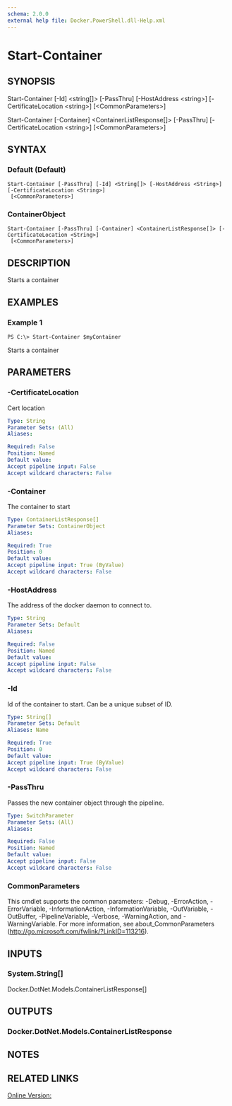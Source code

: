 ```yaml
---
schema: 2.0.0
external help file: Docker.PowerShell.dll-Help.xml
---
```


# Start-Container
## SYNOPSIS
Start-Container \[-Id\] \<string\[\]\> \[-PassThru\] \[-HostAddress \<string\>\] \[-CertificateLocation \<string\>\] \[\<CommonParameters\>\]

Start-Container \[-Container\] \<ContainerListResponse\[\]\> \[-PassThru\] \[-CertificateLocation \<string\>\] \[\<CommonParameters\>\]
## SYNTAX

### Default (Default)
```
Start-Container [-PassThru] [-Id] <String[]> [-HostAddress <String>] [-CertificateLocation <String>]
 [<CommonParameters>]
```

### ContainerObject
```
Start-Container [-PassThru] [-Container] <ContainerListResponse[]> [-CertificateLocation <String>]
 [<CommonParameters>]
```

## DESCRIPTION
Starts a container
## EXAMPLES

### Example 1
```
PS C:\> Start-Container $myContainer
```

Starts a container
## PARAMETERS

### -CertificateLocation
Cert location





```yaml
Type: String
Parameter Sets: (All)
Aliases: 

Required: False
Position: Named
Default value: 
Accept pipeline input: False
Accept wildcard characters: False
```

### -Container
The container to start





```yaml
Type: ContainerListResponse[]
Parameter Sets: ContainerObject
Aliases: 

Required: True
Position: 0
Default value: 
Accept pipeline input: True (ByValue)
Accept wildcard characters: False
```

### -HostAddress
The address of the docker daemon to connect to.





```yaml
Type: String
Parameter Sets: Default
Aliases: 

Required: False
Position: Named
Default value: 
Accept pipeline input: False
Accept wildcard characters: False
```

### -Id
Id of the container to start. Can be a unique subset of ID.





```yaml
Type: String[]
Parameter Sets: Default
Aliases: Name

Required: True
Position: 0
Default value: 
Accept pipeline input: True (ByValue)
Accept wildcard characters: False
```

### -PassThru
Passes the new container object through the pipeline.





```yaml
Type: SwitchParameter
Parameter Sets: (All)
Aliases: 

Required: False
Position: Named
Default value: 
Accept pipeline input: False
Accept wildcard characters: False
```

### CommonParameters
This cmdlet supports the common parameters: -Debug, -ErrorAction, -ErrorVariable, -InformationAction, -InformationVariable, -OutVariable, -OutBuffer, -PipelineVariable, -Verbose, -WarningAction, and -WarningVariable. For more information, see about_CommonParameters (http://go.microsoft.com/fwlink/?LinkID=113216).
## INPUTS

### System.String[]
Docker.DotNet.Models.ContainerListResponse[]
## OUTPUTS

### Docker.DotNet.Models.ContainerListResponse

## NOTES

## RELATED LINKS

[Online Version:](https://github.com/Microsoft/Docker-PowerShell/tree/master/src/Docker.PowerShell/en-us/)







